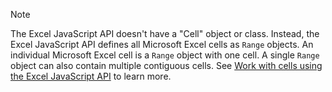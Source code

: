 > [!NOTE]
> The Excel JavaScript API doesn't have a "Cell" object or class. Instead, the Excel JavaScript API defines all Microsoft Excel cells as `Range` objects. An individual Microsoft Excel cell is a `Range` object with one cell. A single `Range` object can also contain multiple contiguous cells. See [Work with cells using the Excel JavaScript API](/office/dev/add-ins/excel/excel-add-ins-cells) to learn more.